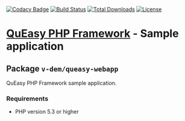 [![Codacy Badge](https://api.codacy.com/project/badge/Grade/6eef7c24d5a84f1da79186ffc99e618d)](https://app.codacy.com/manual/v-dem/queasy-webapp?utm_source=github.com&utm_medium=referral&utm_content=v-dem/queasy-framework&utm_campaign=Badge_Grade_Dashboard)
[![Build Status](https://travis-ci.com/v-dem/queasy-webapp.svg?branch=master)](https://travis-ci.com/v-dem/queasy-webapp)
[![Total Downloads](https://poser.pugx.org/v-dem/queasy-webapp/downloads)](https://packagist.org/packages/v-dem/queasy-webapp)
[![License](https://poser.pugx.org/v-dem/queasy-webapp/license)](https://packagist.org/packages/v-dem/queasy-webapp)

# [QuEasy PHP Framework](https://github.com/v-dem/queasy-framework/) - Sample application

## Package `v-dem/queasy-webapp`

QuEasy PHP Framework sample application.

### Requirements

*   PHP version 5.3 or higher

